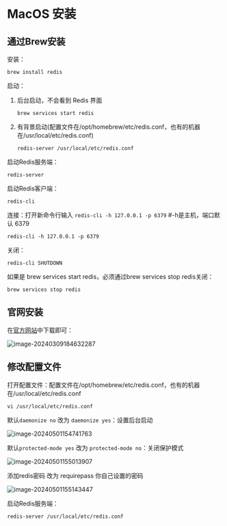 # MacOS 安装

## 通过Brew安装

安装：

```brew
brew install redis
```

启动：

1. 后台启动，不会看到 Redis 界面 

   ```brew
   brew services start redis
   ```

2. 有背景启动(配置文件在/opt/homebrew/etc/redis.conf，也有的机器在/usr/local/etc/redis.conf)

   ```
   redis-server /usr/local/etc/redis.conf
   ```

启动Redis服务端：

```redis
redis-server
```

启动Redis客户端：

```redis
redis-cli
```

连接：打开新命令行输入 `redis-cli -h 127.0.0.1 -p 6379` #-h是主机，端口默认 6379

```redis
redis-cli -h 127.0.0.1 -p 6379 
```

关闭：

```redis
redis-cli SHUTDOWN
```

如果是 brew services start redis，必须通过brew services stop redis关闭：

```brew
brew services stop redis
```

## 官网安装

在[官方网站](https://redis.io/download/)中下载即可：

![image-20240309184632287](https://cdn.jsdelivr.net/gh/letengzz/tc2@main/img202403091846901.png)

## 修改配置文件

打开配置文件：配置文件在/opt/homebrew/etc/redis.conf，也有的机器在/usr/local/etc/redis.conf

```
vi /usr/local/etc/redis.conf
```

默认`daemonize no` 改为 `daemonize yes`：设置后台启动

![image-20240501154741763](https://cdn.jsdelivr.net/gh/letengzz/tc2@main/img202405011549237.png)

默认`protected-mode yes` 改为 `protected-mode no`：关闭保护模式

![image-20240501155013907](https://cdn.jsdelivr.net/gh/letengzz/tc2@main/img202405011550462.png)

添加redis密码 改为 requirepass 你自己设置的密码

![image-20240501155143447](https://cdn.jsdelivr.net/gh/letengzz/tc2@main/img202405011551891.png)

启动Redis服务端：

```redis
redis-server /usr/local/etc/redis.conf
```

